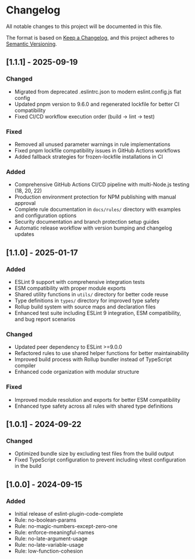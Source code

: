 # Changelog

All notable changes to this project will be documented in this file.

The format is based on [Keep a Changelog](https://keepachangelog.com/en/1.0.0/),
and this project adheres to [Semantic Versioning](https://semver.org/spec/v2.0.0.html).

## [1.1.1] - 2025-09-19

### Changed
- Migrated from deprecated .eslintrc.json to modern eslint.config.js flat config
- Updated pnpm version to 9.6.0 and regenerated lockfile for better CI compatibility
- Fixed CI/CD workflow execution order (build → lint → test)

### Fixed
- Removed all unused parameter warnings in rule implementations
- Fixed pnpm lockfile compatibility issues in GitHub Actions workflows
- Added fallback strategies for frozen-lockfile installations in CI

### Added
- Comprehensive GitHub Actions CI/CD pipeline with multi-Node.js testing (18, 20, 22)
- Production environment protection for NPM publishing with manual approval
- Complete rule documentation in `docs/rules/` directory with examples and configuration options
- Security documentation and branch protection setup guides
- Automatic release workflow with version bumping and changelog updates

## [1.1.0] - 2025-01-17

### Added
- ESLint 9 support with comprehensive integration tests
- ESM compatibility with proper module exports
- Shared utility functions in `utils/` directory for better code reuse
- Type definitions in `types/` directory for improved type safety
- Rollup build system with source maps and declaration files
- Enhanced test suite including ESLint 9 integration, ESM compatibility, and bug report scenarios

### Changed
- Updated peer dependency to ESLint >=9.0.0
- Refactored rules to use shared helper functions for better maintainability
- Improved build process with Rollup bundler instead of TypeScript compiler
- Enhanced code organization with modular structure

### Fixed
- Improved module resolution and exports for better ESM compatibility
- Enhanced type safety across all rules with shared type definitions

## [1.0.1] - 2024-09-22

### Changed
- Optimized bundle size by excluding test files from the build output
- Fixed TypeScript configuration to prevent including vitest configuration in the build

## [1.0.0] - 2024-09-15

### Added
- Initial release of eslint-plugin-code-complete
- Rule: no-boolean-params
- Rule: no-magic-numbers-except-zero-one
- Rule: enforce-meaningful-names
- Rule: no-late-argument-usage
- Rule: no-late-variable-usage
- Rule: low-function-cohesion 